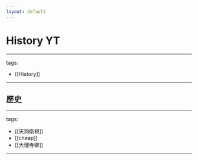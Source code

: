 ```yaml
---
layout: default
---
```


# History YT

---
tags:
  - [[History]]
  
---

## 歷史
---
tags:
  - [[天狗衛視]]
  - [[cheap]]
  - [[大理寺卿]]
  
---